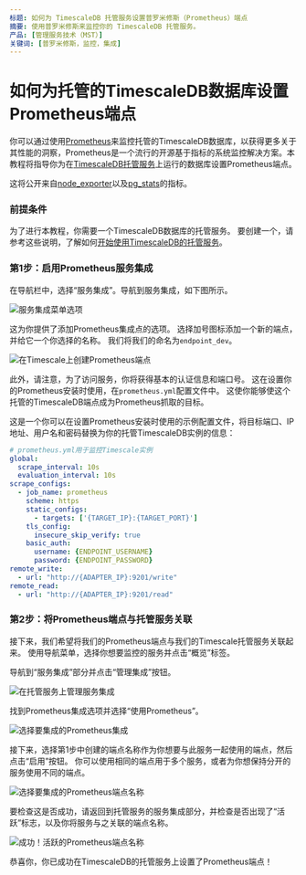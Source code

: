 ```yaml
---
标题: 如何为 TimescaleDB 托管服务设置普罗米修斯（Prometheus）端点
摘要: 使用普罗米修斯来监控你的 TimescaleDB 托管服务。
产品: [管理服务技术（MST）]
关键词: [普罗米修斯，监控，集成]
---
```


# 如何为托管的TimescaleDB数据库设置Prometheus端点

你可以通过使用[Prometheus][get-prometheus]来监控托管的TimescaleDB数据库，以获得更多关于其性能的洞察，Prometheus是一个流行的开源基于指标的系统监控解决方案。本教程将指导你为在[TimescaleDB托管服务][timescale-mst]上运行的数据库设置Prometheus端点。

这将公开来自[node_exporter][node-exporter-metrics]以及[pg_stats][pg-stats-metrics]的指标。

### 前提条件

为了进行本教程，你需要一个TimescaleDB数据库的托管服务。
要创建一个，请参考这些说明，了解如何[开始使用TimescaleDB的托管服务][timescale-mst-get-started]。

### 第1步：启用Prometheus服务集成

在导航栏中，选择“服务集成”。导航到服务集成，如下图所示。

<img class="main-content__illustration" src="https://s3.amazonaws.com/docs.iobeam.com/images/Prometheus_service_integration_0.png" alt="服务集成菜单选项"/>

这为你提供了添加Prometheus集成点的选项。
选择加号图标添加一个新的端点，并给它一个你选择的名称。
我们将我们的命名为`endpoint_dev`。

<img class="main-content__illustration" src="https://s3.amazonaws.com/docs.iobeam.com/images/Prometheus_service_integration_1.png" alt="在Timescale上创建Prometheus端点"/>

此外，请注意，为了访问服务，你将获得基本的认证信息和端口号。
这在设置你的Prometheus安装时使用，在`prometheus.yml`配置文件中。
这使你能够使这个托管的TimescaleDB端点成为Prometheus抓取的目标。

这是一个你可以在设置Prometheus安装时使用的示例配置文件，将目标端口、IP地址、用户名和密码替换为你的托管TimescaleDB实例的信息：

```yaml
# prometheus.yml用于监控Timescale实例
global:
  scrape_interval: 10s
  evaluation_interval: 10s
scrape_configs:
  - job_name: prometheus
    scheme: https
    static_configs:
      - targets: ['{TARGET_IP}:{TARGET_PORT}']
    tls_config:
      insecure_skip_verify: true
    basic_auth:
      username: {ENDPOINT_USERNAME}
      password: {ENDPOINT_PASSWORD}
remote_write:
  - url: "http://{ADAPTER_IP}:9201/write"
remote_read:
  - url: "http://{ADAPTER_IP}:9201/read"
```

### 第2步：将Prometheus端点与托管服务关联

接下来，我们希望将我们的Prometheus端点与我们的Timescale托管服务关联起来。
使用导航菜单，选择你想要监控的服务并点击“概览”标签。

导航到“服务集成”部分并点击“管理集成”按钮。

<img class="main-content__illustration" src="https://assets.iobeam.com/images/docs/screenshots-for-prometheus-endpoint-tutorial/Prometheus_service_integrations_4.png" alt="在托管服务上管理服务集成"/>

找到Prometheus集成选项并选择“使用Prometheus”。

<img class="main-content__illustration" src="https://assets.iobeam.com/images/docs/screenshots-for-prometheus-endpoint-tutorial/Prometheus_service_integration_2.png" alt="选择要集成的Prometheus集成"/>

接下来，选择第1步中创建的端点名称作为你想要与此服务一起使用的端点，然后点击“启用”按钮。
你可以使用相同的端点用于多个服务，或者为你想保持分开的服务使用不同的端点。

<img class="main-content__illustration" src="https://assets.iobeam.com/images/docs/screenshots-for-prometheus-endpoint-tutorial/Prometheus_service_integration_3.png" alt="选择要集成的Prometheus端点名称"/>

要检查这是否成功，请返回到托管服务的服务集成部分，并检查是否出现了“活跃”标志，以及你将服务与之关联的端点名称。

<img class="main-content__illustration" src="https://assets.iobeam.com/images/docs/screenshots-for-prometheus-endpoint-tutorial/Prometheus_service_integration_5.png" alt="成功！活跃的Prometheus端点名称"/>

恭喜你，你已成功在TimescaleDB的托管服务上设置了Prometheus端点！

[get-prometheus]: https://prometheus.io 
[node-exporter-metrics]: https://github.com/prometheus/node_exporter 
[pg-stats-metrics]: https://www.postgresql.org/docs/current/monitoring-stats.html 
[timescale-mst]: https://www.timescale.com/products 
[timescale-mst-get-started]: /mst/:currentVersion:/about-mst

